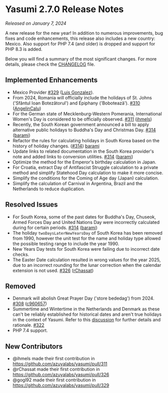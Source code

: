 # Yasumi 2.7.0 Release Notes

_Released on January 7, 2024_

A new release for the new year! In addition to numerous improvements, bug fixes and code enhancements, this release also includes a new country: Mexico. Also support for PHP 7.4 (and older) is dropped and support for PHP 8.3 is added.

Below you will find a summary of the most significant changes. For more details, please check the [CHANGELOG](https://github.com/azuyalabs/yasumi/blob/master/CHANGELOG.md) file.

## Implemented Enhancements

- Mexico Provider [\#329](https://github.com/azuyalabs/yasumi/pull/329) ([Luis Gonzalez](https://github.com/gogl92)).
- From 2024, Romania will officially include the holidays of St. Johns (&#039;Sfântul Ioan Botezătorul&#039;) and Epiphany (&#039;Bobotează&#039;).
  [#310](https://github.com/azuyalabs/yasumi/pull/310) ([AngelinCalu](https://github.com/AngelinCalu))
- For the German state of Mecklenburg-Western Pomerania, International Women&#039;s Day is considered to be officially
  observed. [#311](https://github.com/azuyalabs/yasumi/pull/311) ([ihmels](https://github.com/ihmels))
- Recently, the South Korean government announced a bill to apply alternative public holidays to Buddha&#039;s Day
  and Christmas Day.
  [\#314](https://github.com/azuyalabs/yasumi/pull/314) ([barami](https://github.com/barami))
- Refactor the rules for calculating holidays in South Korea based on the history of holiday changes.
  ([#314](https://github.com/azuyalabs/yasumi/issues/314)) [barami](https://github.com/barams@gmail.com)
- Update links to related documentation in the South Korea provider&#039;s note and added links to conversion utilities.
  [\#314](https://github.com/azuyalabs/yasumi/pull/314) ([barami](https://github.com/barami))
- Optimize the method for the Emperor&#039;s birthday calculation in Japan.
- For Croatia, extract Day of Antifascist Struggle calculation to a private method and simplify Statehood Day calculation
  to make it more concise.
- Simplify the conditions for the Coming of Age day (Japan) calculation.
- Simplify the calculation of Carnival in Argentina, Brazil and the Netherlands to reduce duplication.

## Resolved Issues

- For South Korea, some of the past dates for Buddha&#039;s Day, Chuseok, Armed Forces Day
  and United Nations Day were incorrectly calculated during for certain periods. [\#314](https://github.com/azuyalabs/yasumi/pull/314) ([barami](https://github.com/barami))
- The holiday `twoDaysLaterNewYearsDay` of South Korea has been removed from 1990, however the unit test for the name
  and holiday type allowed the possible testing range to include the year 1990.
- New Years Day tests for South Korea were failing due to incorrect date checks.
- The Easter Date calculation resulted in wrong values for the year 2025, due to an incorrect rounding for the lunar
  correction when the calendar extension is not used. [#326](https://github.com/azuyalabs/yasumi/pull/326) ([rChassat](https://github.com/rChassat))

## Removed

- Denmark will abolish Great Prayer Day (&#039;store bededag&#039;) from 2024. [#308](https://github.com/azuyalabs/yasumi/pull/308) ([c960657](https://github.com/c960657))
- Summertime and Wintertime in the Netherlands and Denmark as these can&#039;t be reliably established for historical dates and
  aren&#039;t true holidays in the context of Yasumi. Refer to this [discussion](https://github.com/azuyalabs/yasumi/discussions/321)
  for further details and rationale. [#322](https://github.com/azuyalabs/yasumi/pull/322)
- PHP 7.4 support.

## New Contributors

- @ihmels made their first contribution in https://github.com/azuyalabs/yasumi/pull/311
- @rChassat made their first contribution in https://github.com/azuyalabs/yasumi/pull/326
- @gogl92 made their first contribution in https://github.com/azuyalabs/yasumi/pull/329

